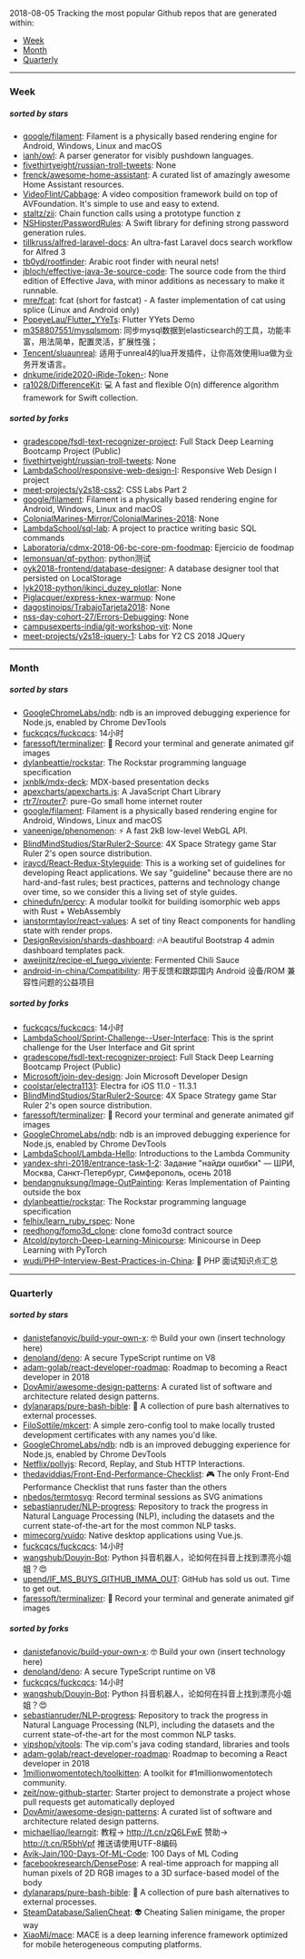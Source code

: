 2018-08-05
Tracking the most popular Github repos that are generated within: 
* [Week](https://github.com/polebug/github_trending_spider/blob/master/2018-08-05.md#week)
* [Month](https://github.com/polebug/github_trending_spider/blob/master/2018-08-05.md#month)
* [Quarterly](https://github.com/polebug/github_trending_spider/blob/master/2018-08-05.md#quarterly)
--- 
### Week 
##### sorted by stars 
* [google/filament](https://github.com/google/filament): Filament is a physically based rendering engine for Android, Windows, Linux and macOS
* [ianh/owl](https://github.com/ianh/owl): A parser generator for visibly pushdown languages.
* [fivethirtyeight/russian-troll-tweets](https://github.com/fivethirtyeight/russian-troll-tweets): None
* [frenck/awesome-home-assistant](https://github.com/frenck/awesome-home-assistant): A curated list of amazingly awesome Home Assistant resources.
* [VideoFlint/Cabbage](https://github.com/VideoFlint/Cabbage): A video composition framework build on top of AVFoundation. It's simple to use and easy to extend.
* [staltz/zii](https://github.com/staltz/zii): Chain function calls using a prototype function z
* [NSHipster/PasswordRules](https://github.com/NSHipster/PasswordRules): A Swift library for defining strong password generation rules.
* [tillkruss/alfred-laravel-docs](https://github.com/tillkruss/alfred-laravel-docs): An ultra-fast Laravel docs search workflow for Alfred 3
* [tb0yd/rootfinder](https://github.com/tb0yd/rootfinder): Arabic root finder with neural nets!
* [jbloch/effective-java-3e-source-code](https://github.com/jbloch/effective-java-3e-source-code): The source code from the third edition of Effective Java, with minor additions as necessary to make it runnable.
* [mre/fcat](https://github.com/mre/fcat): fcat (short for fastcat) - A faster implementation of cat using splice (Linux and Android only)
* [PopeyeLau/Flutter_YYeTs](https://github.com/PopeyeLau/Flutter_YYeTs): Flutter YYets Demo
* [m358807551/mysqlsmom](https://github.com/m358807551/mysqlsmom): 同步mysql数据到elasticsearch的工具，功能丰富，用法简单，配置灵活，扩展性强；
* [Tencent/sluaunreal](https://github.com/Tencent/sluaunreal): 适用于unreal4的lua开发插件，让你高效使用lua做为业务开发语言。
* [dnkume/iride2020-iRide-Token-](https://github.com/dnkume/iride2020-iRide-Token-): None
* [ra1028/DifferenceKit](https://github.com/ra1028/DifferenceKit): 💻 A fast and flexible O(n) difference algorithm framework for Swift collection.
##### sorted by forks 
* [gradescope/fsdl-text-recognizer-project](https://github.com/gradescope/fsdl-text-recognizer-project): Full Stack Deep Learning Bootcamp Project (Public)
* [fivethirtyeight/russian-troll-tweets](https://github.com/fivethirtyeight/russian-troll-tweets): None
* [LambdaSchool/responsive-web-design-I](https://github.com/LambdaSchool/responsive-web-design-I): Responsive Web Design I project
* [meet-projects/y2s18-css2](https://github.com/meet-projects/y2s18-css2): CSS Labs Part 2
* [google/filament](https://github.com/google/filament): Filament is a physically based rendering engine for Android, Windows, Linux and macOS
* [ColonialMarines-Mirror/ColonialMarines-2018](https://github.com/ColonialMarines-Mirror/ColonialMarines-2018): None
* [LambdaSchool/sql-lab](https://github.com/LambdaSchool/sql-lab): A project to practice writing basic SQL commands
* [Laboratoria/cdmx-2018-06-bc-core-pm-foodmap](https://github.com/Laboratoria/cdmx-2018-06-bc-core-pm-foodmap): Ejercicio de foodmap
* [lemonsuan/qf-python](https://github.com/lemonsuan/qf-python): python测试
* [oyk2018-frontend/database-designer](https://github.com/oyk2018-frontend/database-designer): A database designer tool that persisted on LocalStorage
* [lyk2018-python/ikinci_duzey_plotlar](https://github.com/lyk2018-python/ikinci_duzey_plotlar): None
* [Piglacquer/express-knex-warmup](https://github.com/Piglacquer/express-knex-warmup): None
* [dagostinoips/TrabajoTarjeta2018](https://github.com/dagostinoips/TrabajoTarjeta2018): None
* [nss-day-cohort-27/Errors-Debugging](https://github.com/nss-day-cohort-27/Errors-Debugging): None
* [campusexperts-india/git-workshop-vit](https://github.com/campusexperts-india/git-workshop-vit): None
* [meet-projects/y2s18-jquery-1](https://github.com/meet-projects/y2s18-jquery-1): Labs for Y2 CS 2018 JQuery
--- 
### Month 
##### sorted by stars 
* [GoogleChromeLabs/ndb](https://github.com/GoogleChromeLabs/ndb): ndb is an improved debugging experience for Node.js, enabled by Chrome DevTools
* [fuckcqcs/fuckcqcs](https://github.com/fuckcqcs/fuckcqcs): 14小时
* [faressoft/terminalizer](https://github.com/faressoft/terminalizer): 🦄 Record your terminal and generate animated gif images
* [dylanbeattie/rockstar](https://github.com/dylanbeattie/rockstar): The Rockstar programming language specification
* [jxnblk/mdx-deck](https://github.com/jxnblk/mdx-deck): MDX-based presentation decks
* [apexcharts/apexcharts.js](https://github.com/apexcharts/apexcharts.js): A JavaScript Chart Library
* [rtr7/router7](https://github.com/rtr7/router7): pure-Go small home internet router
* [google/filament](https://github.com/google/filament): Filament is a physically based rendering engine for Android, Windows, Linux and macOS
* [vaneenige/phenomenon](https://github.com/vaneenige/phenomenon): ⚡️ A fast 2kB low-level WebGL API.
* [BlindMindStudios/StarRuler2-Source](https://github.com/BlindMindStudios/StarRuler2-Source): 4X Space Strategy game Star Ruler 2's open source distribution.
* [iraycd/React-Redux-Styleguide](https://github.com/iraycd/React-Redux-Styleguide): This is a working set of guidelines for developing React applications. We say "guideline" because there are no hard-and-fast rules; best practices, patterns and technology change over time, so we consider this a living set of style guides.
* [chinedufn/percy](https://github.com/chinedufn/percy): A modular toolkit for building isomorphic web apps with Rust + WebAssembly
* [ianstormtaylor/react-values](https://github.com/ianstormtaylor/react-values): A set of tiny React components for handling state with render props.
* [DesignRevision/shards-dashboard](https://github.com/DesignRevision/shards-dashboard): 🔥A beautiful Bootstrap 4 admin dashboard templates pack.
* [aweijnitz/recipe-el_fuego_viviente](https://github.com/aweijnitz/recipe-el_fuego_viviente): Fermented Chili Sauce
* [android-in-china/Compatibility](https://github.com/android-in-china/Compatibility): 用于反馈和跟踪国内 Android 设备/ROM 兼容性问题的公益项目
##### sorted by forks 
* [fuckcqcs/fuckcqcs](https://github.com/fuckcqcs/fuckcqcs): 14小时
* [LambdaSchool/Sprint-Challenge--User-Interface](https://github.com/LambdaSchool/Sprint-Challenge--User-Interface): This is the sprint challenge for the User Interface and Git sprint
* [gradescope/fsdl-text-recognizer-project](https://github.com/gradescope/fsdl-text-recognizer-project): Full Stack Deep Learning Bootcamp Project (Public)
* [Microsoft/join-dev-design](https://github.com/Microsoft/join-dev-design): Join Microsoft Developer Design
* [coolstar/electra1131](https://github.com/coolstar/electra1131): Electra for iOS 11.0 - 11.3.1
* [BlindMindStudios/StarRuler2-Source](https://github.com/BlindMindStudios/StarRuler2-Source): 4X Space Strategy game Star Ruler 2's open source distribution.
* [faressoft/terminalizer](https://github.com/faressoft/terminalizer): 🦄 Record your terminal and generate animated gif images
* [GoogleChromeLabs/ndb](https://github.com/GoogleChromeLabs/ndb): ndb is an improved debugging experience for Node.js, enabled by Chrome DevTools
* [LambdaSchool/Lambda-Hello](https://github.com/LambdaSchool/Lambda-Hello): Introductions to the Lambda Community
* [yandex-shri-2018/entrance-task-1-2](https://github.com/yandex-shri-2018/entrance-task-1-2): Задание "найди ошибки" — ШРИ, Москва, Санкт-Петербург, Симферополь, осень 2018
* [bendangnuksung/Image-OutPainting](https://github.com/bendangnuksung/Image-OutPainting): Keras Implementation of Painting outside the box
* [dylanbeattie/rockstar](https://github.com/dylanbeattie/rockstar): The Rockstar programming language specification
* [felhix/learn_ruby_rspec](https://github.com/felhix/learn_ruby_rspec): None
* [reedhong/fomo3d_clone](https://github.com/reedhong/fomo3d_clone): clone fomo3d contract source
* [Atcold/pytorch-Deep-Learning-Minicourse](https://github.com/Atcold/pytorch-Deep-Learning-Minicourse): Minicourse in Deep Learning with PyTorch
* [wudi/PHP-Interview-Best-Practices-in-China](https://github.com/wudi/PHP-Interview-Best-Practices-in-China): 📙 PHP 面试知识点汇总
--- 
### Quarterly 
##### sorted by stars 
* [danistefanovic/build-your-own-x](https://github.com/danistefanovic/build-your-own-x): 🤓 Build your own (insert technology here)
* [denoland/deno](https://github.com/denoland/deno): A secure TypeScript runtime on V8
* [adam-golab/react-developer-roadmap](https://github.com/adam-golab/react-developer-roadmap): Roadmap to becoming a React developer in 2018
* [DovAmir/awesome-design-patterns](https://github.com/DovAmir/awesome-design-patterns): A curated list of software and architecture related design patterns.
* [dylanaraps/pure-bash-bible](https://github.com/dylanaraps/pure-bash-bible): 📖 A collection of pure bash alternatives to external processes.
* [FiloSottile/mkcert](https://github.com/FiloSottile/mkcert): A simple zero-config tool to make locally trusted development certificates with any names you'd like.
* [GoogleChromeLabs/ndb](https://github.com/GoogleChromeLabs/ndb): ndb is an improved debugging experience for Node.js, enabled by Chrome DevTools
* [Netflix/pollyjs](https://github.com/Netflix/pollyjs): Record, Replay, and Stub HTTP Interactions.
* [thedaviddias/Front-End-Performance-Checklist](https://github.com/thedaviddias/Front-End-Performance-Checklist): 🎮 The only Front-End Performance Checklist that runs faster than the others
* [nbedos/termtosvg](https://github.com/nbedos/termtosvg): Record terminal sessions as SVG animations
* [sebastianruder/NLP-progress](https://github.com/sebastianruder/NLP-progress): Repository to track the progress in Natural Language Processing (NLP), including the datasets and the current state-of-the-art for the most common NLP tasks.
* [mimecorg/vuido](https://github.com/mimecorg/vuido): Native desktop applications using Vue.js.
* [fuckcqcs/fuckcqcs](https://github.com/fuckcqcs/fuckcqcs): 14小时
* [wangshub/Douyin-Bot](https://github.com/wangshub/Douyin-Bot): Python 抖音机器人，论如何在抖音上找到漂亮小姐姐？😍 
* [upend/IF_MS_BUYS_GITHUB_IMMA_OUT](https://github.com/upend/IF_MS_BUYS_GITHUB_IMMA_OUT): GitHub has sold us out. Time to get out.
* [faressoft/terminalizer](https://github.com/faressoft/terminalizer): 🦄 Record your terminal and generate animated gif images
##### sorted by forks 
* [danistefanovic/build-your-own-x](https://github.com/danistefanovic/build-your-own-x): 🤓 Build your own (insert technology here)
* [denoland/deno](https://github.com/denoland/deno): A secure TypeScript runtime on V8
* [fuckcqcs/fuckcqcs](https://github.com/fuckcqcs/fuckcqcs): 14小时
* [wangshub/Douyin-Bot](https://github.com/wangshub/Douyin-Bot): Python 抖音机器人，论如何在抖音上找到漂亮小姐姐？😍 
* [sebastianruder/NLP-progress](https://github.com/sebastianruder/NLP-progress): Repository to track the progress in Natural Language Processing (NLP), including the datasets and the current state-of-the-art for the most common NLP tasks.
* [vipshop/vjtools](https://github.com/vipshop/vjtools): The vip.com's java coding standard, libraries and tools
* [adam-golab/react-developer-roadmap](https://github.com/adam-golab/react-developer-roadmap): Roadmap to becoming a React developer in 2018
* [1millionwomentotech/toolkitten](https://github.com/1millionwomentotech/toolkitten): A toolkit for #1millionwomentotech community.
* [zeit/now-github-starter](https://github.com/zeit/now-github-starter): Starter project to demonstrate a project whose pull requests get automatically deployed
* [DovAmir/awesome-design-patterns](https://github.com/DovAmir/awesome-design-patterns): A curated list of software and architecture related design patterns.
* [michaelliao/learngit](https://github.com/michaelliao/learngit): 教程→ http://t.cn/zQ6LFwE 赞助→ http://t.cn/R5bhVpf 推送请使用UTF-8编码
* [Avik-Jain/100-Days-Of-ML-Code](https://github.com/Avik-Jain/100-Days-Of-ML-Code): 100 Days of ML Coding
* [facebookresearch/DensePose](https://github.com/facebookresearch/DensePose): A real-time approach for mapping all human pixels of 2D RGB images to a 3D surface-based model of the body
* [dylanaraps/pure-bash-bible](https://github.com/dylanaraps/pure-bash-bible): 📖 A collection of pure bash alternatives to external processes.
* [SteamDatabase/SalienCheat](https://github.com/SteamDatabase/SalienCheat): 👽 Cheating Salien minigame, the proper way
* [XiaoMi/mace](https://github.com/XiaoMi/mace): MACE is a deep learning inference framework optimized for mobile heterogeneous computing platforms.
